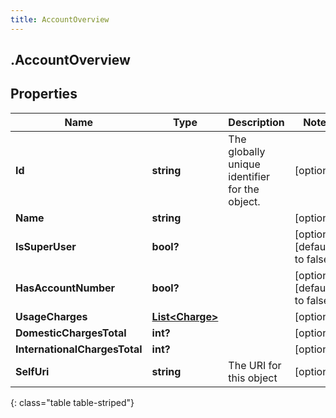 ```yaml
---
title: AccountOverview
---
```

## .AccountOverview

## Properties

|Name | Type | Description | Notes|
|------------ | ------------- | ------------- | -------------|
| **Id** | **string** | The globally unique identifier for the object. | [optional] |
| **Name** | **string** |  | [optional] |
| **IsSuperUser** | **bool?** |  | [optional] [default to false]|
| **HasAccountNumber** | **bool?** |  | [optional] [default to false]|
| **UsageCharges** | [**List&lt;Charge&gt;**](Charge.html) |  | [optional] |
| **DomesticChargesTotal** | **int?** |  | [optional] |
| **InternationalChargesTotal** | **int?** |  | [optional] |
| **SelfUri** | **string** | The URI for this object | [optional] |
{: class="table table-striped"}


